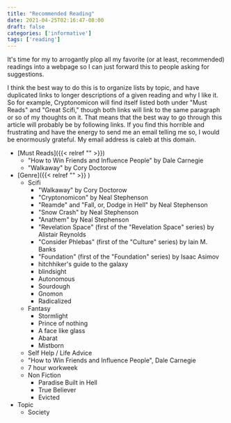 ```yaml
---
title: "Recommended Reading"
date: 2021-04-25T02:16:47-08:00
draft: false
categories: ['informative']
tags: ['reading']
---
```


It's time for my to arrogantly plop all my favorite (or at least, recommended) readings into
a webpage so I can just forward this to people asking for suggestions.

I think the best way to do this is to organize lists by topic, and have duplicated links
to longer descriptions of a given reading and why I like it. So for example, Cryptonomicon
will find itself listed both under "Must Reads" and "Great Scifi," though both links
will link to the same paragraph or so of my thoughts on it. That means that the best way
to go through this article will probably be by following links. If you find this
horrible and frustrating and have the energy to send me an email telling me so, I would
be enormously grateful. My email address is caleb at this domain.

* [Must Reads]({{< relref "" >}})
  * "How to Win Friends and Influence People" by Dale Carnegie
  * "Walkaway" by Cory Doctorow
* [Genre]({{< relref "" >}} )
  * Scifi
    * "Walkaway" by Cory Doctorow
    * "Cryptonomicon" by Neal Stephenson
    * "Reamde" and "Fall, or, Dodge in Hell" by Neal Stephenson
    * "Snow Crash" by Neal Stephenson
    * "Anathem" by Neal Stephenson
    * "Revelation Space" (first of the "Revelation Space" series) by Alistair Reynolds
    * "Consider Phlebas" (first of the "Culture" series) by Iain M. Banks
    * "Foundation" (first of the "Foundation" series) by Isaac Asimov
    * hitchhiker's guide to the galaxy
    * blindsight
    * Autonomous
    * Sourdough
    * Gnomon
    * Radicalized
  * Fantasy
    * Stormlight
    * Prince of nothing
    * A face like glass
    * Abarat
    * Mistborn
  * Self Help / Life Advice
  * "How to Win Friends and Influence People", Dale Carnegie
  * 7 hour workweek
  * Non Fiction
    * Paradise Built in Hell
    * True Believer
    * Evicted
* Topic
  * Society
